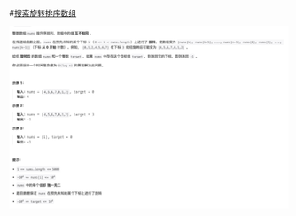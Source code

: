 #[搜索旋转排序数组](https://leetcode.cn/problems/search-in-rotated-sorted-array/)

<img src="./question.jpg" alt="搜索旋转排序数组"/>
